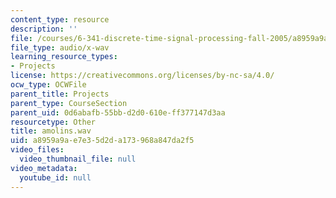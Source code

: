 ```yaml
---
content_type: resource
description: ''
file: /courses/6-341-discrete-time-signal-processing-fall-2005/a8959a9ae7e35d2da173968a847da2f5_amolins.wav
file_type: audio/x-wav
learning_resource_types:
- Projects
license: https://creativecommons.org/licenses/by-nc-sa/4.0/
ocw_type: OCWFile
parent_title: Projects
parent_type: CourseSection
parent_uid: 0d6abafb-55bb-d2d0-610e-ff377147d3aa
resourcetype: Other
title: amolins.wav
uid: a8959a9a-e7e3-5d2d-a173-968a847da2f5
video_files:
  video_thumbnail_file: null
video_metadata:
  youtube_id: null
---
```

